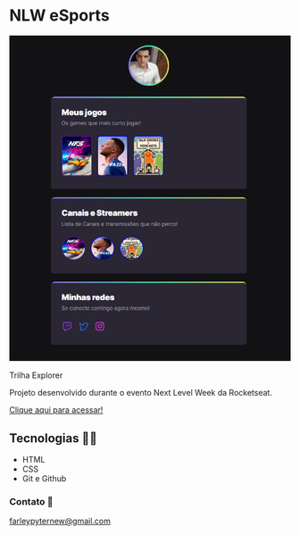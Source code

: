 # NLW eSports

![nlw-projeto1](./.github/projeto1.png)

Trilha Explorer

Projeto desenvolvido durante o evento Next Level Week da Rocketseat.

[Clique aqui para acessar!](https://farleypyter.github.io/nlw-projeto1/)

## Tecnologias 👨‍💻

- HTML
- CSS
- Git e Github

### Contato 💚

farleypyternew@gmail.com

